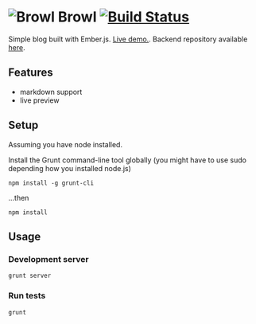 # ![Browl](http://i.imgur.com/876ie7H.png) Browl [![Build Status](https://travis-ci.org/erkarl/browl.png?branch=master)](https://travis-ci.org/erkarl/browl)  
Simple blog built with Ember.js. [Live demo.](http://browl.karlranna.com). Backend repository available [here](https://github.com/erkarl/browl-api).

## Features
* markdown support
* live preview

## Setup
Assuming you have node installed.

Install the Grunt command-line tool globally (you might have to use sudo depending how you installed node.js)
```console
npm install -g grunt-cli
```

...then
```console
npm install
```

## Usage

### Development server 
```console
grunt server
```
 
### Run tests
```console
grunt
```
